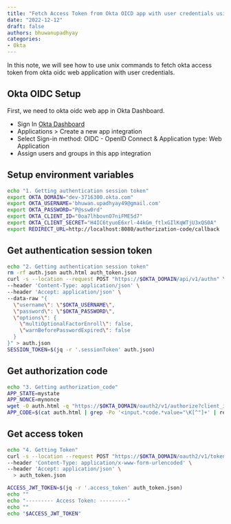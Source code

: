 ```yaml
---
title: "Fetch Access Token from Okta OICD app with user credentials using unix commands"
date: "2022-12-12"
draft: false
authors: bhuwanupadhyay
categories:
- Okta
---
```


In this note, we will see how to use unix commands to fetch okta access token from okta oidc web application with user credentials.

<!--more-->

## Okta OIDC Setup

First, we need to okta oidc web app in Okta Dashboard.

- Sign In  [Okta Dashboard](https://developer.okta.com/login/)
- Applications > Create a new app integration
- Select Sign-in method: OIDC - OpenID Connect & Application type: Web Application
- Assign users and groups in this app integration

## Setup environment variables

```bash
echo "1. Getting authentication session token"
export OKTA_DOMAIN="dev-3716300.okta.com"
export OKTA_USERNAME='bhuwan.upadhyay49@gmail.com'
export OKTA_PASSWORD="P@ssw0rd"
export OKTA_CLIENT_ID="0oa7lhbovnO7niFME5d7"
export OKTA_CLIENT_SECRET="H4IC6tyuoE6xrl-44kGm_ftlxGIlKqWTjU3xQS0A"
export REDIRECT_URL=http://localhost:8080/authorization-code/callback

```


## Get authentication session token

```bash
echo "2. Getting authentication session token"
rm -rf auth.json auth.html auth_token.json
curl -s --location --request POST "https://$OKTA_DOMAIN/api/v1/authn" \
--header 'Content-Type: application/json' \
--header 'Accept: application/json' \
--data-raw "{
  \"username\": \"$OKTA_USERNAME\",
  \"password\": \"$OKTA_PASSWORD\",
  \"options\": {
    \"multiOptionalFactorEnroll\": false,
    \"warnBeforePasswordExpired\": false
  }
}" > auth.json
SESSION_TOKEN=$(jq -r '.sessionToken' auth.json)
```

## Get authorization code

```bash
echo "3. Getting authorization_code"
APP_STATE=mystate
APP_NONCE=mynonce
wget -O auth.html -q "https://$OKTA_DOMAIN/oauth2/v1/authorize?client_id=$OKTA_CLIENT_ID&response_type=code&response_mode=form_post&sessionToken=$SESSION_TOKEN&redirect_uri=$REDIRECT_URL&scope=openid+groups&state=$APP_STATE&nonce=$APP_NONCE"
APP_CODE=$(cat auth.html | grep -Po '<input.*code.*value="\K[^"]+' | recode html..ascii)
```

## Get access token

```bash
echo "4. Getting Token"
curl -s --location --request POST "https://$OKTA_DOMAIN/oauth2/v1/token?client_id=$OKTA_CLIENT_ID&client_secret=$OKTA_CLIENT_SECRET&code=$APP_CODE&grant_type=authorization_code&redirect_uri=$REDIRECT_URL" \
--header 'Content-Type: application/x-www-form-urlencoded' \
--header 'Accept: application/json' \
  > auth_token.json

ACCESS_JWT_TOKEN=$(jq -r '.access_token' auth_token.json)
echo ""
echo "--------- Access Token: ---------"
echo ""
echo "$ACCESS_JWT_TOKEN"
```
